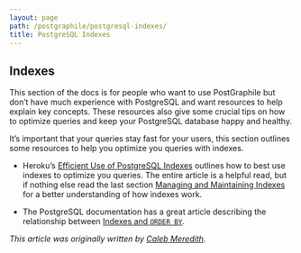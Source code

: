 ```yaml
---
layout: page
path: /postgraphile/postgresql-indexes/
title: PostgreSQL Indexes
---
```


## Indexes

This section of the docs is for people who want to use PostGraphile but don’t
have much experience with PostgreSQL and want resources to help explain key
concepts. These resources also give some crucial tips on how to optimize
queries and keep your PostgreSQL database happy and healthy.

It’s important that your queries stay fast for your users, this section outlines some resources to help you optimize you queries with indexes.

* Heroku’s [Efficient Use of PostgreSQL Indexes][] outlines how to best use indexes to optimize you queries. The entire article is a helpful read, but if nothing else read the last section [Managing and Maintaining Indexes][] for a better understanding of how indexes work.

* The PostgreSQL documentation has a great article describing the relationship between [Indexes and `ORDER BY`][].

[efficient use of postgresql indexes]: https://devcenter.heroku.com/articles/postgresql-indexes
[managing and maintaining indexes]: https://devcenter.heroku.com/articles/postgresql-indexes#managing-and-maintaining-indexes
[indexes and `order by`]: http://www.postgresql.org/docs/current/static/indexes-ordering.html

_This article was originally written by [Caleb Meredith](https://twitter.com/calebmer)._
